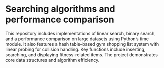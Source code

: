 # Searching algorithms and performance comparison
This repository includes implementations of linear search, binary search, and a performance comparison on large datasets using Python’s time module. It also features a hash table–based gym shopping list system with linear probing for collision handling. Key functions include inserting, searching, and displaying fitness-related items. The project demonstrates core data structures and algorithm efficiency.

<br />
<br />
